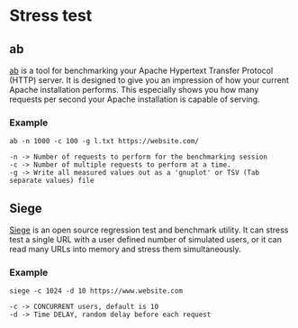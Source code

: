 # Stress test

## ab

[ab](https://httpd.apache.org/docs/2.4/programs/ab.html) is a tool for benchmarking your Apache Hypertext Transfer Protocol (HTTP) server. It is designed to give you an impression of how your current Apache installation performs. This especially shows you how many requests per second your Apache installation is capable of serving.

### Example

```
ab -n 1000 -c 100 -g l.txt https://website.com/
```
```
-n -> Number of requests to perform for the benchmarking session
-c -> Number of multiple requests to perform at a time. 
-g -> Write all measured values out as a 'gnuplot' or TSV (Tab separate values) file
```

## Siege

[Siege](https://github.com/JoeDog/siege) is an open source regression test and benchmark utility. It can stress test a single URL with a user defined number of simulated users, or it can read many URLs into memory and stress them simultaneously.

### Example

```
siege -c 1024 -d 10 https://www.website.com
```
```
-c -> CONCURRENT users, default is 10
-d -> Time DELAY, random delay before each request
```